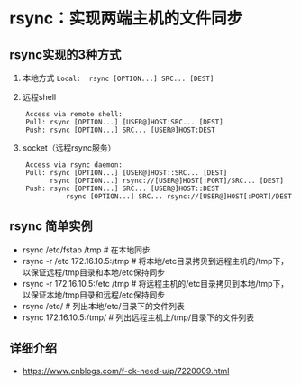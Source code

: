 # rsync：实现两端主机的文件同步

## rsync实现的3种方式

1. 本地方式
`
Local:  rsync [OPTION...] SRC... [DEST] 
`
 
2. 远程shell
``` 
    Access via remote shell:
	Pull: rsync [OPTION...] [USER@]HOST:SRC... [DEST]
	Push: rsync [OPTION...] SRC... [USER@]HOST:DEST 
```
  
3. socket（远程rsync服务）	
``` 
    Access via rsync daemon:
	Pull: rsync [OPTION...] [USER@]HOST::SRC... [DEST]
	      rsync [OPTION...] rsync://[USER@]HOST[:PORT]/SRC... [DEST]
	Push: rsync [OPTION...] SRC... [USER@]HOST::DEST
              rsync [OPTION...] SRC... rsync://[USER@]HOST[:PORT]/DEST 
```
		

## rsync 简单实例
- rsync /etc/fstab /tmp                # 在本地同步
- rsync -r /etc 172.16.10.5:/tmp       # 将本地/etc目录拷贝到远程主机的/tmp下，以保证远程/tmp目录和本地/etc保持同步
- rsync -r 172.16.10.5:/etc /tmp       # 将远程主机的/etc目录拷贝到本地/tmp下，以保证本地/tmp目录和远程/etc保持同步
- rsync /etc/                          # 列出本地/etc/目录下的文件列表
- rsync 172.16.10.5:/tmp/              # 列出远程主机上/tmp/目录下的文件列表

## 详细介绍 
- https://www.cnblogs.com/f-ck-need-u/p/7220009.html
